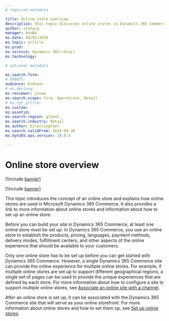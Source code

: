 ```yaml
---
# required metadata

title: Online store overview
description: This topic discusses online stores in Dynamics 365 Commerce. 
author: stuharg
manager: AnnBe
ms.date: 10/01/2019
ms.topic: article
ms.prod: 
ms.service: dynamics-365-retail
ms.technology: 

# optional metadata

ms.search.form: 
# ROBOTS: 
audience: Enduser
# ms.devlang: 
ms.reviewer: josaw
ms.search.scope: Core, Operations, Retail
# ms.tgt_pltfrm: 
ms.custom: 
ms.assetid: 
ms.search.region: global
ms.search.industry: Retail
ms.author: bicyclingfool
ms.search.validFrom: 2019-09-30
ms.dyn365.ops.version: 10.0.5

---
```


# Online store overview
[!include [banner](includes/banner.md)]

[!include [banner](includes/preview-banner.md)]

This topic introduces the concept of an online store and explains how online stores are used in Microsoft Dynamics 365 Commerce. It also provides a link to more information about online stores and information about how to set up an online store.

Before you can build your site in Dynamics 365 Commerce, at least one online store must be set up. In Dynamics 365 Commerce, you use an online store to establish the products, pricing, languages, payment methods, delivery modes, fulfillment centers, and other aspects of the online experience that should be available to your customers.

Only one online store has to be set up before you can get started with Dynamics 365 Commerce. However, a single Dynamics 365 Commerce site can provide the online experience for multiple online stores. For example, if multiple online stores are set up to support different geographical regions, a single set of pages can be used to provide the unique experiences that are defined by each store. For more information about how to configure a site to support multiple online stores, see [Associate an online site with a channel](associate-site-online-store.md).

After an online store is set up, it can be associated with the Dynamics 365 Commerce site that will serve as your online storefront. For more information about online stores and how to set them up, see [Set up online stores](https://docs.microsoft.com/dynamics365/unified-operations/retail/online-stores).


